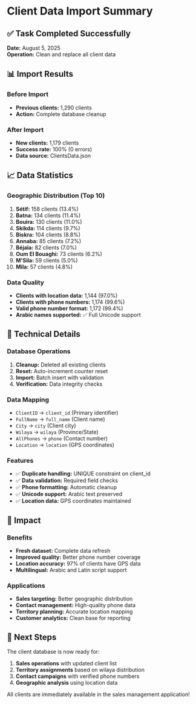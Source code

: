 # Client Data Import Summary

## ✅ Task Completed Successfully

**Date:** August 5, 2025  
**Operation:** Clean and replace all client data

## 📊 Import Results

### Before Import
- **Previous clients:** 1,290 clients
- **Action:** Complete database cleanup

### After Import
- **New clients:** 1,179 clients
- **Success rate:** 100% (0 errors)
- **Data source:** ClientsData.json

## 📈 Data Statistics

### Geographic Distribution (Top 10)
1. **Sétif:** 158 clients (13.4%)
2. **Batna:** 134 clients (11.4%)
3. **Bouira:** 130 clients (11.0%)
4. **Skikda:** 114 clients (9.7%)
5. **Biskra:** 104 clients (8.8%)
6. **Annaba:** 85 clients (7.2%)
7. **Béjaïa:** 82 clients (7.0%)
8. **Oum El Bouaghi:** 73 clients (6.2%)
9. **M'Sila:** 59 clients (5.0%)
10. **Mila:** 57 clients (4.8%)

### Data Quality
- **Clients with location data:** 1,144 (97.0%)
- **Clients with phone numbers:** 1,174 (99.6%)
- **Valid phone number format:** 1,172 (99.4%)
- **Arabic names supported:** ✅ Full Unicode support

## 🔧 Technical Details

### Database Operations
1. **Cleanup:** Deleted all existing clients
2. **Reset:** Auto-increment counter reset
3. **Import:** Batch insert with validation
4. **Verification:** Data integrity checks

### Data Mapping
- `ClientID` → `client_id` (Primary identifier)
- `FullName` → `full_name` (Client name)
- `City` → `city` (Client city)
- `Wilaya` → `wilaya` (Province/State)
- `AllPhones` → `phone` (Contact number)
- `Location` → `location` (GPS coordinates)

### Features
- ✅ **Duplicate handling:** UNIQUE constraint on client_id
- ✅ **Data validation:** Required field checks
- ✅ **Phone formatting:** Automatic cleanup
- ✅ **Unicode support:** Arabic text preserved
- ✅ **Location data:** GPS coordinates maintained

## 🎯 Impact

### Benefits
- **Fresh dataset:** Complete data refresh
- **Improved quality:** Better phone number coverage
- **Location accuracy:** 97% of clients have GPS data
- **Multilingual:** Arabic and Latin script support

### Applications
- **Sales targeting:** Better geographic distribution
- **Contact management:** High-quality phone data
- **Territory planning:** Accurate location mapping
- **Customer analytics:** Clean base for reporting

## 🚀 Next Steps

The client database is now ready for:
1. **Sales operations** with updated client list
2. **Territory assignments** based on wilaya distribution
3. **Contact campaigns** with verified phone numbers
4. **Geographic analysis** using location data

All clients are immediately available in the sales management application!

